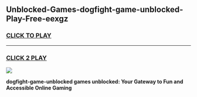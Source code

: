 
## Unblocked-Games-dogfight-game-unblocked-Play-Free-eexgz
<h3>
<a href="https://premium76.site?title=dogfight-game-unblocked&ref=23A">CLICK TO PLAY</a></h3>
<hr>

<h3>
<a href="https://premium76.site?title=dogfight-game-unblocked&ref=23A">CLICK 2 PLAY</a>
  
</h3>

<a href="https://premium76.site?title=dogfight-game-unblocked&ref=23A"><img src="https://clearcache.store/games.png"></a>


**dogfight-game-unblocked games unblocked: Your Gateway to Fun and Accessible Online Gaming**
